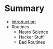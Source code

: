 # Summary

* [introduction](README.md)
* Routines
   * Neuro Science
   * Hacker Stuff
   * Bad Routines

